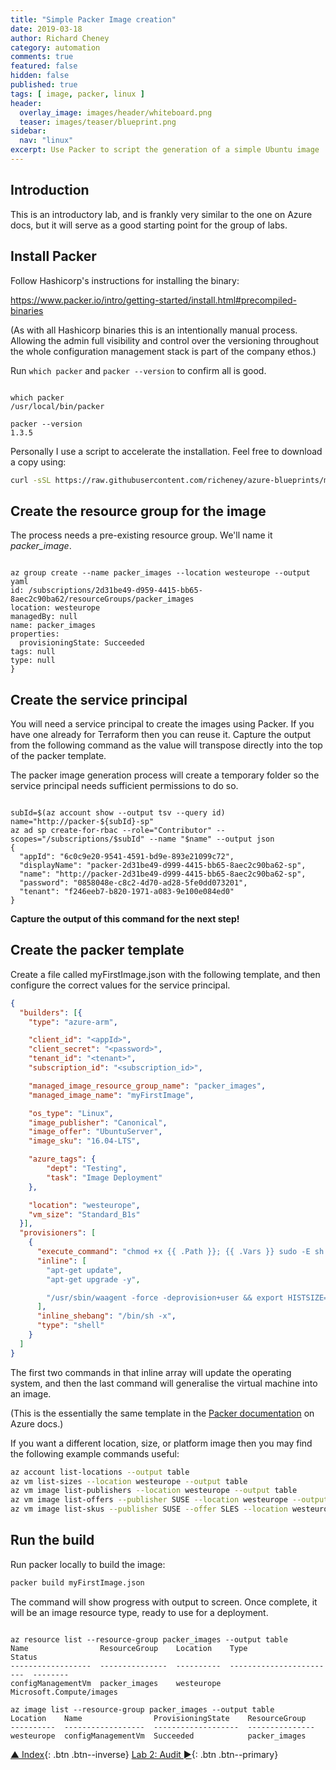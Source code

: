 ```yaml
---
title: "Simple Packer Image creation"
date: 2019-03-18
author: Richard Cheney
category: automation
comments: true
featured: false
hidden: false
published: true
tags: [ image, packer, linux ]
header:
  overlay_image: images/header/whiteboard.png
  teaser: images/teaser/blueprint.png
sidebar:
  nav: "linux"
excerpt: Use Packer to script the generation of a simple Ubuntu image
---
```


## Introduction

This is an introductory lab, and is frankly very similar to the one on Azure docs, but it will serve as a good starting point for the group of labs.

## Install Packer

Follow Hashicorp's instructions for installing the binary:

  <https://www.packer.io/intro/getting-started/install.html#precompiled-binaries>

(As with all Hashicorp binaries this is an intentionally manual process. Allowing the admin full visibility and control over the versioning throughout the whole configuration management stack is part of the company ethos.)

Run `which packer` and `packer --version` to confirm all is good.

<pre class="language-bash command-line" data-output="2,5" data-prompt="$"><code>
which packer
/usr/local/bin/packer

packer --version
1.3.5
</code></pre>

Personally I use a script to accelerate the installation.  Feel free to download a copy using:

```bash
curl -sSL https://raw.githubusercontent.com/richeney/azure-blueprints/master/scripts/installLatestHashicorpBinary.sh --output installLatestPacker.sh && chmod 755 installLatestPacker.sh
```

## Create the resource group for the image

The process needs a pre-existing resource group. We'll name it *packer_image*.

<pre class="language-bash command-line" data-output="2-99" data-prompt="$"><code>
az group create --name packer_images --location westeurope --output yaml
id: /subscriptions/2d31be49-d959-4415-bb65-8aec2c90ba62/resourceGroups/packer_images
location: westeurope
managedBy: null
name: packer_images
properties:
  provisioningState: Succeeded
tags: null
type: null
}
</code></pre>

## Create the service principal

You will need a service principal to create the images using Packer.  If you have one already for Terraform then you can reuse it. Capture the output from the following command as the value will transpose directly into the top of the packer template.

The packer image generation process will create a temporary folder so the service principal needs sufficient permissions to do so.

<pre class="language-bash command-line" data-output="4-99" data-prompt="$"><code>
subId=$(az account show --output tsv --query id)
name="http://packer-${subId}-sp"
az ad sp create-for-rbac --role="Contributor" --scopes="/subscriptions/$subId" --name "$name" --output json
{
  "appId": "6c0c9e20-9541-4591-bd9e-893e21099c72",
  "displayName": "packer-2d31be49-d999-4415-bb65-8aec2c90ba62-sp",
  "name": "http://packer-2d31be49-d999-4415-bb65-8aec2c90ba62-sp",
  "password": "0858048e-c8c2-4d70-ad28-5fe0dd073201",
  "tenant": "f246eeb7-b820-1971-a083-9e100e084ed0"
}
</code></pre>

**Capture the output of this command for the next step!**

## Create the packer template

Create a file called myFirstImage.json with the following template, and then configure the correct values for the service principal.

```json
{
  "builders": [{
    "type": "azure-arm",

    "client_id": "<appId>",
    "client_secret": "<password>",
    "tenant_id": "<tenant>",
    "subscription_id": "<subscription_id>",

    "managed_image_resource_group_name": "packer_images",
    "managed_image_name": "myFirstImage",

    "os_type": "Linux",
    "image_publisher": "Canonical",
    "image_offer": "UbuntuServer",
    "image_sku": "16.04-LTS",

    "azure_tags": {
        "dept": "Testing",
        "task": "Image Deployment"
    },

    "location": "westeurope",
    "vm_size": "Standard_B1s"
  }],
  "provisioners": [
    {
      "execute_command": "chmod +x {{ .Path }}; {{ .Vars }} sudo -E sh '{{ .Path }}'",
      "inline": [
        "apt-get update",
        "apt-get upgrade -y",

        "/usr/sbin/waagent -force -deprovision+user && export HISTSIZE=0 && sync"
      ],
      "inline_shebang": "/bin/sh -x",
      "type": "shell"
    }
  ]
}
```

The first two commands in that inline array will update the operating system, and then the last command will generalise the virtual machine into an image.

(This is the essentially the same template in the [Packer documentation](https://docs.microsoft.com/en-us/azure/virtual-machines/linux/build-image-with-packer#define-packer-template) on Azure docs.)

If you want a different location, size, or platform image then you may find the following example commands useful:

```bash
az account list-locations --output table
az vm list-sizes --location westeurope --output table
az vm image list-publishers --location westeurope --output table
az vm image list-offers --publisher SUSE --location westeurope --output table
az vm image list-skus --publisher SUSE --offer SLES --location westeurope --output table
```

## Run the build

Run packer locally to build the image:

```bash
packer build myFirstImage.json
```

The command will show progress with output to screen.  Once complete, it will be an image resource type, ready to use for a deployment.

<pre class="language-bash command-line" data-output="2-5,7-99" data-prompt="$"><code>
az resource list --resource-group packer_images --output table
Name                ResourceGroup    Location    Type                      Status
------------------  ---------------  ----------  ------------------------  --------
configManagementVm  packer_images    westeurope  Microsoft.Compute/images

az image list --resource-group packer_images --output table
Location    Name                ProvisioningState    ResourceGroup
----------  ------------------  -------------------  ---------------
westeurope  configManagementVm  Succeeded            packer_images
</code></pre>

[▲ Index](../#labs){: .btn .btn--inverse} [Lab 2: Audit ►](../lab2){: .btn .btn--primary}
